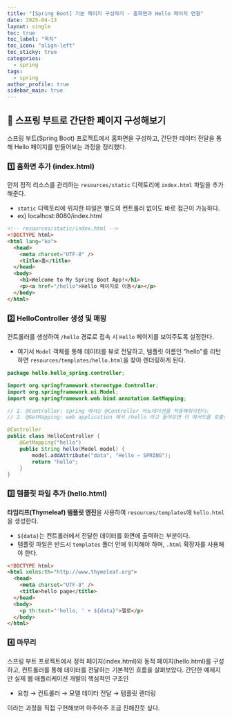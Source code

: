 ```yaml
---
title: "[Spring Boot] 기본 페이지 구성하기 - 홈화면과 Hello 페이지 연결"
date: 2025-04-13
layout: single
toc: true
toc_label: "목차"
toc_icon: "align-left"
toc_sticky: true
categories:
  - spring
tags:
  - spring
author_profile: true
sidebar_main: true
---
```


## :ledger: 스프링 부트로 간단한 페이지 구성해보기

스프링 부트(Spring Boot) 프로젝트에서 홈화면을 구성하고, 간단한 데이터 전달을 통해 Hello 페이지를 만들어보는 과정을 정리했다.

### :one: 홈화면 추가 (index.html)

먼저 정적 리소스를 관리하는 `resources/static` 디렉토리에 `index.html` 파일을 추가해준다.

- `static` 디렉토리에 위치한 파일은 별도의 컨트롤러 없이도 바로 접근이 가능하다.
- ex) localhost:8080/index.html

```html
<!-- resources/static/index.html -->
<!DOCTYPE html>
<html lang="ko">
  <head>
    <meta charset="UTF-8" />
    <title>홈</title>
  </head>
  <body>
    <h1>Welcome to My Spring Boot App!</h1>
    <p><a href="/hello">Hello 페이지로 이동</a></p>
  </body>
</html>
```

### :two: HelloController 생성 및 매핑

컨트롤러를 생성하여 `/hello` 경로로 접속 시 `Hello` 페이지를 보여주도록 설정한다.

- 여기서 `Model` 객체를 통해 데이터를 뷰로 전달하고, 템플릿 이름인 "hello"를 리턴하면 `resources/templates/hello.html`을 찾아 렌더링하게 된다.

```java
package hello.hello_spring.controller;

import org.springframework.stereotype.Controller;
import org.springframework.ui.Model;
import org.springframework.web.bind.annotation.GetMapping;

// 1. @Controller: spring 에서는 @Controller 어노테이션을 적용해줘야한다.
// 2. @GetMapping: web application 에서 /hello 라고 들어오면 이 메서드를 호출한다.

@Controller
public class HelloController {
    @GetMapping("hello")
    public String hello(Model model) {
        model.addAttribute("data", "Hello ~ SPRING");
        return "hello";
    }
}

```

### :three: 템플릿 파일 추가 (hello.html)

**타임리프(Thymeleaf) 템플릿 엔진**을 사용하여 `resources/templates`에 `hello.html`을 생성한다.

- `${data}`는 컨트롤러에서 전달한 데이터를 화면에 출력하는 부분이다.
- 템플릿 파일은 반드시 `templates` 폴더 안에 위치해야 하며, `.html` 확장자를 사용해야 한다.

```html
<!DOCTYPE html>
<html xmlns:th="http://www.thymeleaf.org">
  <head>
    <meta charset="UTF-8" />
    <title>hello page</title>
  </head>
  <body>
    <p th:text="'hello, ' + ${data}">헬로</p>
  </body>
</html>
```

### :four: 마무리

스프링 부트 프로젝트에서 정적 페이지(index.html)와 동적 페이지(hello.html)를 구성하고, 컨트롤러를 통해 데이터를 전달하는 기본적인 흐름을 살펴보았다. 간단한 예제지만 실제 웹 애플리케이션 개발의 핵심적인 구조인

- 요청 → 컨트롤러 → 모델 데이터 전달 → 템플릿 렌더링

이라는 과정을 직접 구현해보며 아주아주 조금 친해진듯 싶다.